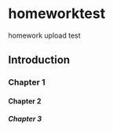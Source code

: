 # homeworktest
homework upload test

## Introduction

### Chapter 1

#### Chapter 2

##### Chapter 3